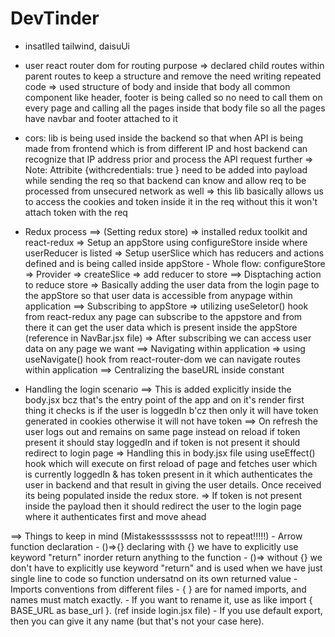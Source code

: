 # DevTinder

- insatlled tailwind, daisuUi
- user react router dom for routing purpose
    => declared child routes within parent routes to keep a structure and remove the need writing repeated code
    => used structure of body and inside that body all common component like header, footer is being called so no need to call them on every page and calling all the pages inside that body file so all the pages have navbar and footer attached to it
- cors: lib is being used inside the backend so that when API is being made from frontend which is from different IP and host backend can recognize that IP address prior and process the API request further
    => Note: Attribite {withcredentials: true } need to be added into payload while sending the req so that backend can know and allow req to be processed from unsecured network as well
    => this lib basically allows us to access the cookies and token inside it in the req without this it won't attach token with the req

- Redux process
    ==> (Setting redux store)
        => installed redux toolkit and react-redux
        => Setup an appStore using configureStore inside where userReducer is listed
        => Setup userSlice which has reducers and actions defined and is being called inside appStore
        - Whole flow: configureStore => Provider => createSlice => add reducer to store
    ==> Disptaching action to reduce store 
        => Basically adding the user data from the login page to the appStore so that user data is accessible from anypage within application
    ==> Subscribing to appStore
        => utilizing useSeletor() hook from react-redux any page can subscribe to the appstore and from there it can get the user data which is present inside the appStore (reference in NavBar.jsx file)
        => After subscribing we can access user data on any page we want
    ==> Navigating within application
        => using useNavigate() hook from react-router-dom we can navigate routes within application
    ==> Centralizing the baseURL inside constant

- Handling the login scenario
    ==> This is added explicitly inside the body.jsx bcz that's the entry point of the app and on it's render first thing it checks is if the user is loggedIn b'cz then only it will have token generated in cookies otherwise it will not have token
    ==> On refresh the user logs out and remains on same page instead on reload if token present it should stay loggedIn and if token is not present it should redirect to login page
        => Handling this in body.jsx file using useEffect() hook which will execute on first reload of page and fetches user which is currently loggedIn & has token present in it which authenticates the user in backend and that result in giving the user details. Once received its being populated inside the redux store.
        => If token is not present inside the payload then it should redirect the user to the login page where it authenticates first and move ahead  

==> Things to keep in mind (Mistakesssssssss not to repeat!!!!!)
    - Arrow function declaration
        - ()=>{} declaring with {} we have to explicitly use keyword "return" inorder return anything to the function
        - ()=>   without {} we don't have to explicitly use keyword "return" and is used when we have just single line to code so function undersatnd on its own returned value
    - Imports conventions from different files
        - { } are for named imports, and names must match exactly.
        - If you want to rename it, use as like import { BASE_URL as base_url }. (ref inside login.jsx file)
        - If you use default export, then you can give it any name (but that's not your case here).
        






